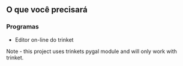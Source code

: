 ## O que você precisará

### Programas

+ Editor on-line do trinket

Note - this project uses trinkets pygal module and will only work with trinket.